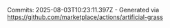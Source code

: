 Commits: 2025-08-03T10:23:11.397Z - Generated via https://github.com/marketplace/actions/artificial-grass
<br>

